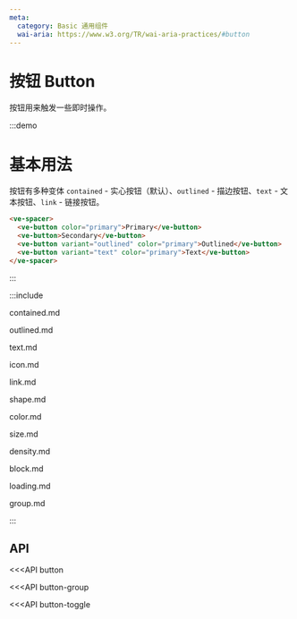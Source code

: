 ```yaml
---
meta:
  category: Basic 通用组件
  wai-aria: https://www.w3.org/TR/wai-aria-practices/#button
---
```


# 按钮 Button

按钮用来触发一些即时操作。

:::demo

# 基本用法

按钮有多种变体 `contained` - 实心按钮（默认）、`outlined` - 描边按钮、`text` - 文本按钮、`link` - 链接按钮。

```html
<ve-spacer>
  <ve-button color="primary">Primary</ve-button>
  <ve-button>Secondary</ve-button>
  <ve-button variant="outlined" color="primary">Outlined</ve-button>
  <ve-button variant="text" color="primary">Text</ve-button>
</ve-spacer>
```

:::

<div class="py-4"></div>

:::include

contained.md 

outlined.md 

text.md 

icon.md 

link.md 

shape.md 

color.md 

size.md 

density.md 

block.md 

loading.md 

group.md

:::

## API

<<<API button

<<<API button-group

<<<API button-toggle